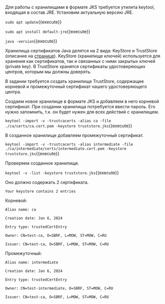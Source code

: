 Для работы с хранилищами в формате JKS требуется утилита keytool, входящая в состав JRE. Установим актуальную версию JRE.

`sudo apt update`{{execute}}

`sudo apt install default-jre`{{execute}}

`java -version`{{execute}}

Хранилища сертификатов Java делятся на 2 вида: KeyStore и TrustStore (описание на <a target="_blank" href="https://docs.oracle.com/cd/E19509-01/820-3503/ggffo/index.html">странице</a>).
KeyStore (хранилище ключей) используется для хранения как сертификатов, так и связанных с ними закрытых ключей (private key).
В TrustStore хранятся сертификаты удостоверяющих центров, которым мы должны доверять.

В задании требуется создать хранилище TrustStore, содержащее корневой и промежуточный сертификат нашего удостоверяющего центра.

Создаем новое хранилище в формате JKS и добавляем в него корневой сертификат. При создании хранилища потребуется ввести пароль. Его нужно запомнить, т.к. он будет нужен для всех действий с хранилищем.

`keytool -import -v -trustcacerts -alias ca -file ./ca/certs/ca.cert.pem -keystore truststore.jks`{{execute}}

В созданное хранилище добавляем промежуточный сертификат.

`keytool -import -v -trustcacerts -alias intermediate -file ./ca/intermediate/certs/intermediate.cert.pem -keystore truststore.jks`{{execute}}

Проверяем созданное хранилище.

`keytool -v -list -keystore truststore.jks`{{execute}}

Оно должно содержать 2 сертификата.

`Your keystore contains 2 entries`

Корневой:

`Alias name: ca`

`Creation date: Jan 6, 2024`

`Entry type: trustedCertEntry`

`Owner: CN=test-ca, O=SBRF, L=MOW, ST=MOW, C=RU`

`Issuer: CN=test-ca, O=SBRF, L=MOW, ST=MOW, C=RU`

Промежуточный:

`Alias name: intermediate`

`Creation date: Jan 6, 2024`

`Entry type: trustedCertEntry`

`Owner: CN=test-intermediate, O=SBRF, ST=MOW, C=RU`

`Issuer: CN=test-ca, O=SBRF, L=MOW, ST=MOW, C=RU`
